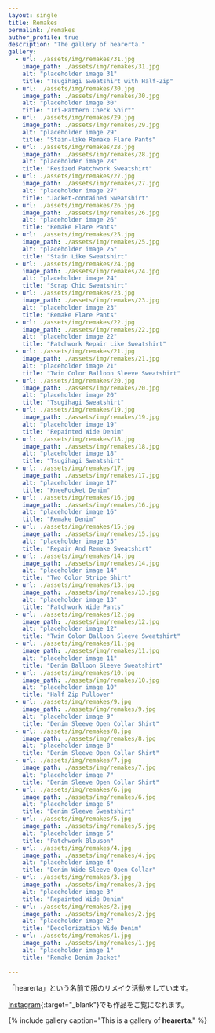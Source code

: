 ```yaml
---
layout: single
title: Remakes
permalink: /remakes
author_profile: true
description: "The gallery of hearerta."
gallery:
  - url: ./assets/img/remakes/31.jpg
    image_path: ./assets/img/remakes/31.jpg
    alt: "placeholder image 31"
    title: "Tsugihagi Sweatshirt with Half-Zip"
  - url: ./assets/img/remakes/30.jpg
    image_path: ./assets/img/remakes/30.jpg
    alt: "placeholder image 30"
    title: "Tri-Pattern Check Shirt"
  - url: ./assets/img/remakes/29.jpg
    image_path: ./assets/img/remakes/29.jpg
    alt: "placeholder image 29"
    title: "Stain-like Remake Flare Pants"
  - url: ./assets/img/remakes/28.jpg
    image_path: ./assets/img/remakes/28.jpg
    alt: "placeholder image 28"
    title: "Resized Patchwork Sweatshirt"
  - url: ./assets/img/remakes/27.jpg
    image_path: ./assets/img/remakes/27.jpg
    alt: "placeholder image 27"
    title: "Jacket-contained Sweatshirt"
  - url: ./assets/img/remakes/26.jpg
    image_path: ./assets/img/remakes/26.jpg
    alt: "placeholder image 26"
    title: "Remake Flare Pants"
  - url: ./assets/img/remakes/25.jpg
    image_path: ./assets/img/remakes/25.jpg
    alt: "placeholder image 25"
    title: "Stain Like Sweatshirt"
  - url: ./assets/img/remakes/24.jpg
    image_path: ./assets/img/remakes/24.jpg
    alt: "placeholder image 24"
    title: "Scrap Chic Sweatshirt"
  - url: ./assets/img/remakes/23.jpg
    image_path: ./assets/img/remakes/23.jpg
    alt: "placeholder image 23"
    title: "Remake Flare Pants"
  - url: ./assets/img/remakes/22.jpg
    image_path: ./assets/img/remakes/22.jpg
    alt: "placeholder image 22"
    title: "Patchwork Repair Like Sweatshirt"
  - url: ./assets/img/remakes/21.jpg
    image_path: ./assets/img/remakes/21.jpg
    alt: "placeholder image 21"
    title: "Twin Color Balloon Sleeve Sweatshirt"
  - url: ./assets/img/remakes/20.jpg
    image_path: ./assets/img/remakes/20.jpg
    alt: "placeholder image 20"
    title: "Tsugihagi Sweatshirt"
  - url: ./assets/img/remakes/19.jpg
    image_path: ./assets/img/remakes/19.jpg
    alt: "placeholder image 19"
    title: "Repainted Wide Denim"
  - url: ./assets/img/remakes/18.jpg
    image_path: ./assets/img/remakes/18.jpg
    alt: "placeholder image 18"
    title: "Tsugihagi Sweatshirt"
  - url: ./assets/img/remakes/17.jpg
    image_path: ./assets/img/remakes/17.jpg
    alt: "placeholder image 17"
    title: "KneePocket Denim"
  - url: ./assets/img/remakes/16.jpg
    image_path: ./assets/img/remakes/16.jpg
    alt: "placeholder image 16"
    title: "Remake Denim"
  - url: ./assets/img/remakes/15.jpg
    image_path: ./assets/img/remakes/15.jpg
    alt: "placeholder image 15"
    title: "Repair And Remake Sweatshirt"
  - url: ./assets/img/remakes/14.jpg
    image_path: ./assets/img/remakes/14.jpg
    alt: "placeholder image 14"
    title: "Two Color Stripe Shirt"
  - url: ./assets/img/remakes/13.jpg
    image_path: ./assets/img/remakes/13.jpg
    alt: "placeholder image 13"
    title: "Patchwork Wide Pants"
  - url: ./assets/img/remakes/12.jpg
    image_path: ./assets/img/remakes/12.jpg
    alt: "placeholder image 12"
    title: "Twin Color Balloon Sleeve Sweatshirt"
  - url: ./assets/img/remakes/11.jpg
    image_path: ./assets/img/remakes/11.jpg
    alt: "placeholder image 11"
    title: "Denim Balloon Sleeve Sweatshirt"
  - url: ./assets/img/remakes/10.jpg
    image_path: ./assets/img/remakes/10.jpg
    alt: "placeholder image 10"
    title: "Half Zip Pullover"
  - url: ./assets/img/remakes/9.jpg
    image_path: ./assets/img/remakes/9.jpg
    alt: "placeholder image 9"
    title: "Denim Sleeve Open Collar Shirt"
  - url: ./assets/img/remakes/8.jpg
    image_path: ./assets/img/remakes/8.jpg
    alt: "placeholder image 8"
    title: "Denim Sleeve Open Collar Shirt"
  - url: ./assets/img/remakes/7.jpg
    image_path: ./assets/img/remakes/7.jpg
    alt: "placeholder image 7"
    title: "Denim Sleeve Open Collar Shirt"
  - url: ./assets/img/remakes/6.jpg
    image_path: ./assets/img/remakes/6.jpg
    alt: "placeholder image 6"
    title: "Denim Sleeve Sweatshirt"
  - url: ./assets/img/remakes/5.jpg
    image_path: ./assets/img/remakes/5.jpg
    alt: "placeholder image 5"
    title: "Patchwork Blouson"
  - url: ./assets/img/remakes/4.jpg
    image_path: ./assets/img/remakes/4.jpg
    alt: "placeholder image 4"
    title: "Denim Wide Sleeve Open Collar"
  - url: ./assets/img/remakes/3.jpg
    image_path: ./assets/img/remakes/3.jpg
    alt: "placeholder image 3"
    title: "Repainted Wide Denim"
  - url: ./assets/img/remakes/2.jpg
    image_path: ./assets/img/remakes/2.jpg
    alt: "placeholder image 2"
    title: "Decolorization Wide Denim"
  - url: ./assets/img/remakes/1.jpg
    image_path: ./assets/img/remakes/1.jpg
    alt: "placeholder image 1"
    title: "Remake Denim Jacket"

---
```

「hearerta」という名前で服のリメイク活動をしています。

[Instagram](https://www.instagram.com/hearerta.39/){:target="_blank"}でも作品をご覧になれます。

{% include gallery caption="This is a gallery of **hearerta**." %}
